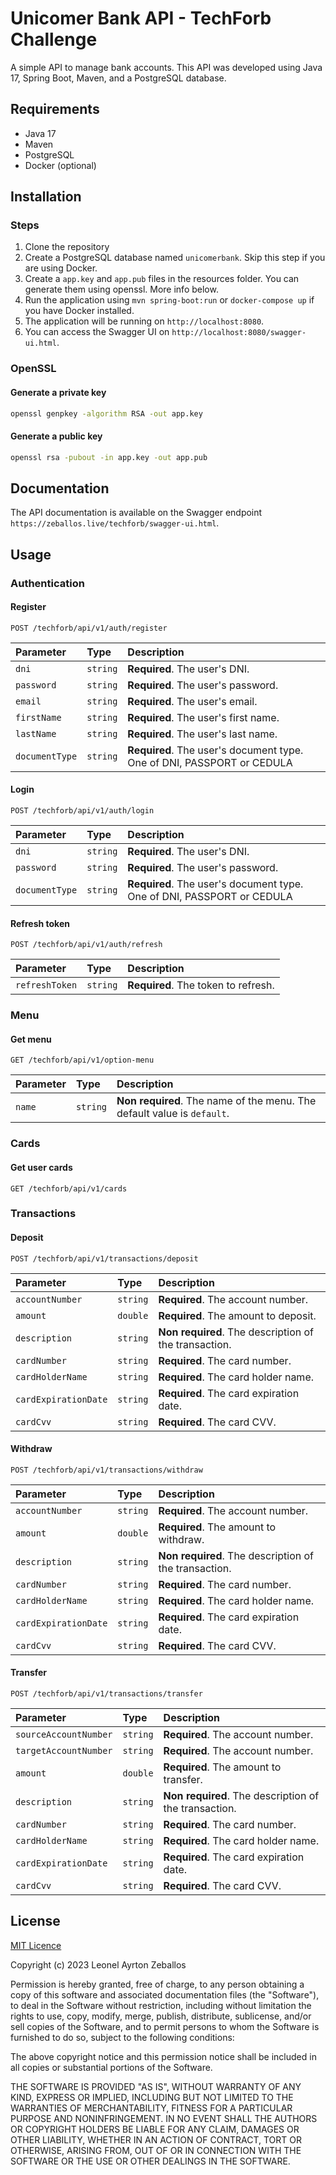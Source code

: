 # Unicomer Bank API - TechForb Challenge

A simple API to manage bank accounts. This API was developed using Java 17, Spring Boot, Maven, and a PostgreSQL database.

## Requirements

- Java 17
- Maven
- PostgreSQL
- Docker (optional)

## Installation

### Steps

1. Clone the repository
2. Create a PostgreSQL database named `unicomerbank`. Skip this step if you are using Docker.
3. Create a `app.key` and `app.pub` files in the resources folder. You can generate them using openssl. More info below.
4. Run the application using `mvn spring-boot:run` or `docker-compose up` if you have Docker installed.
5. The application will be running on `http://localhost:8080`.
6. You can access the Swagger UI on `http://localhost:8080/swagger-ui.html`.

### OpenSSL

#### Generate a private key

```bash
openssl genpkey -algorithm RSA -out app.key
```

#### Generate a public key

```bash
openssl rsa -pubout -in app.key -out app.pub
```

## Documentation

The API documentation is available on the Swagger endpoint `https://zeballos.live/techforb/swagger-ui.html`.

## Usage

### Authentication

#### Register

```http
POST /techforb/api/v1/auth/register
```

| Parameter      | Type     | Description                                                            |
|:---------------|:---------|:-----------------------------------------------------------------------|
| `dni`          | `string` | **Required**. The user's DNI.                                          |
| `password`     | `string` | **Required**. The user's password.                                     |
| `email`        | `string` | **Required**. The user's email.                                        |
| `firstName`    | `string` | **Required**. The user's first name.                                   |
| `lastName`     | `string` | **Required**. The user's last name.                                    |
| `documentType` | `string` | **Required**. The user's document type. One of DNI, PASSPORT or CEDULA |


#### Login

```http
POST /techforb/api/v1/auth/login
```

| Parameter      | Type     | Description                                                            |
|:---------------|:---------|:-----------------------------------------------------------------------|
| `dni`          | `string` | **Required**. The user's DNI.                                          |
| `password`     | `string` | **Required**. The user's password.                                     |
| `documentType` | `string` | **Required**. The user's document type. One of DNI, PASSPORT or CEDULA |


#### Refresh token

```http
POST /techforb/api/v1/auth/refresh
```

| Parameter      | Type     | Description                         |
|:---------------|:---------|:------------------------------------|
| `refreshToken` | `string` | **Required**. The token to refresh. |

### Menu

#### Get menu

```http
GET /techforb/api/v1/option-menu
```

| Parameter | Type     | Description                                                             |
|:----------|:---------|:------------------------------------------------------------------------|
| `name`    | `string` | **Non required**. The name of the menu. The default value is `default`. |


### Cards

#### Get user cards

```http
GET /techforb/api/v1/cards
```

### Transactions

#### Deposit

```http
POST /techforb/api/v1/transactions/deposit
```

| Parameter            | Type     | Description                                           |
|:---------------------|:---------|:------------------------------------------------------|
| `accountNumber`      | `string` | **Required**. The account number.                     |
| `amount`             | `double` | **Required**. The amount to deposit.                  |
| `description`        | `string` | **Non required**. The description of the transaction. |
| `cardNumber`         | `string` | **Required**. The card number.                        |
| `cardHolderName`     | `string` | **Required**. The card holder name.                   |
| `cardExpirationDate` | `string` | **Required**. The card expiration date.               |
| `cardCvv`            | `string` | **Required**. The card CVV.                           |

#### Withdraw

```http
POST /techforb/api/v1/transactions/withdraw
```

| Parameter            | Type     | Description                                           |
|:---------------------|:---------|:------------------------------------------------------|
| `accountNumber`      | `string` | **Required**. The account number.                     |
| `amount`             | `double` | **Required**. The amount to withdraw.                 |
| `description`        | `string` | **Non required**. The description of the transaction. |
| `cardNumber`         | `string` | **Required**. The card number.                        |
| `cardHolderName`     | `string` | **Required**. The card holder name.                   |
| `cardExpirationDate` | `string` | **Required**. The card expiration date.               |
| `cardCvv`            | `string` | **Required**. The card CVV.                           |

#### Transfer

```http
POST /techforb/api/v1/transactions/transfer
```

| Parameter             | Type     | Description                                           |
|:----------------------|:---------|:------------------------------------------------------|
| `sourceAccountNumber` | `string` | **Required**. The account number.                     |
| `targetAccountNumber` | `string` | **Required**. The account number.                     |
| `amount`              | `double` | **Required**. The amount to transfer.                 |
| `description`         | `string` | **Non required**. The description of the transaction. |
| `cardNumber`          | `string` | **Required**. The card number.                        |
| `cardHolderName`      | `string` | **Required**. The card holder name.                   |
| `cardExpirationDate`  | `string` | **Required**. The card expiration date.               |
| `cardCvv`             | `string` | **Required**. The card CVV.                           |

## License

[MIT Licence](https://choosealicense.com/licenses/mit/)

Copyright (c) 2023 Leonel Ayrton Zeballos

Permission is hereby granted, free of charge, to any person obtaining a copy
of this software and associated documentation files (the "Software"), to deal
in the Software without restriction, including without limitation the rights
to use, copy, modify, merge, publish, distribute, sublicense, and/or sell
copies of the Software, and to permit persons to whom the Software is
furnished to do so, subject to the following conditions:

The above copyright notice and this permission notice shall be included in all
copies or substantial portions of the Software.

THE SOFTWARE IS PROVIDED "AS IS", WITHOUT WARRANTY OF ANY KIND, EXPRESS OR
IMPLIED, INCLUDING BUT NOT LIMITED TO THE WARRANTIES OF MERCHANTABILITY,
FITNESS FOR A PARTICULAR PURPOSE AND NONINFRINGEMENT. IN NO EVENT SHALL THE
AUTHORS OR COPYRIGHT HOLDERS BE LIABLE FOR ANY CLAIM, DAMAGES OR OTHER
LIABILITY, WHETHER IN AN ACTION OF CONTRACT, TORT OR OTHERWISE, ARISING FROM,
OUT OF OR IN CONNECTION WITH THE SOFTWARE OR THE USE OR OTHER DEALINGS IN THE
SOFTWARE.